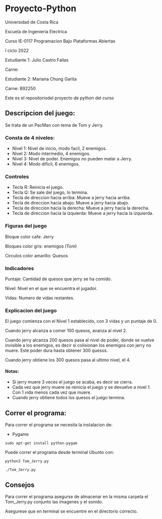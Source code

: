 # Proyecto-Python

Universidad de Costa Rica

Escuela de Ingenieria Electrica

Curso IE-0117 Programacion Bajo Plataformas Abiertas

I ciclo 2022

Estudiante 1: Julio Castro Fallas

Carne:

Estudiante 2: Mariana Chung Garita

Carne: B92250

Este es el repositoriodel proyecto de python del curso

## Descripcion del juego:

Se trata de un PacMan con tema de Tom y Jerry.

### Consta de 4 niveles:
- Nivel 1: Nivel de inicio, modo facil, 2 enemigos.
- Nivel 2: Modo intermedio, 4 enemigos.
- Nivel 3: Nivel de poder. Enemigos no pueden matar a Jerry.
- Nivel 4: Modo dificil, 6 enemigos.

### Controles
- Tecla R: Reinicia el juego.
- Tecla Q: Se sale del juego, lo termina.
- Tecla de direccion hacia arriba: Mueve a jerry hacia arriba.
- Tecla de direccion hacia abajo: Mueve a jerry hacia abajo.
- Tecla de direccion hacia la derecha: Mueve a jerry hacia la derecha.
- Tecla de direccion hacia la izquierda: Mueve a jerry hacia la izquierda.

### Figuras del juego
Bloque color cafe: Jerry

Bloques color gris: enemigos (Tom)

Circulos color amarillo: Quesos

### Indicadores
Puntaje: Cantidad de quesos que jerry se ha comido.

Nivel: Nivel en el que se encuentra el jugador.

Vidas: Numero de vidas restantes.

### Explicacion del juego

El juego comienza con el Nivel 1 establecido, con 3 vidas y un puntaje de 0. 

Cuando jerry alcanza a comer 100 quesos, avanza al nivel 2.

Cuando jerry alcanza 200 quesos pasa al nivel de poder, donde se vuelve invisible a los enemigos, es decir si colisionan los enemigos con jerry no muere.
Este poder dura hasta obtener 300 quesos.

Cuando jerry obtiene los 300 quesos pasa al ultimo nivel, el 4.
#### Notas: 
- Si jerry muere 3 veces el juego se acaba, es decir se cierra.
- Cada vez que jerry muere se reinicia el juego y se devuelve a nivel 1. Con 1 vida menos cada vez que muere.
- Cuando jerry obtiene todos los quesos el juego termina.


## Correr el programa:

Para correr el programa se necesita la instalacion de:
- Pygame
```
sudo apt-get install python-pygam
```
Puede correr el programa desde terminal Ubunto con:
```
python3 Tom_Jerry.py
```
```
./Tom_Jerry.py
```
## Consejos
Para correr el programa asegurse de almacenar en la misma carpeta el Tom_Jerry.py conjunto las imagenes y el sonido.

Asegurese que en terminal se encuentre en el directorio correcto.





